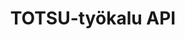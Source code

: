 ---
layout: swagger
title: TOTSU-työkalu API
description: Ammatillisien ja tutkintoon valmentavien toteutussuunnitelmien sekä vapaiden sivistystöiden ja kotoutumiskoulutuksien opetussuunnitelmien rajapintakuvaukset
permalink: /api/amosaa
swagger-src: https://raw.githubusercontent.com/Opetushallitus/eperusteet-amosaa/master/generated/amosaa-ext.spec.json
---